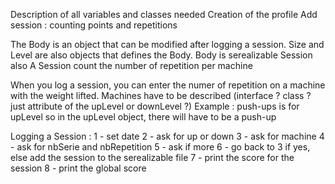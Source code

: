 Description of all variables and classes needed
Creation of the profile
Add session : counting points and repetitions

The Body is an object that can be modified after logging a session. 
Size and Level are also objects that defines the Body.
Body is serealizable
Session also
A Session count the number of repetition per machine

When you log a session, you can enter the numer of repetition on a machine with the weight lifted.
Machines have to be described (interface ? class ?  just attribute of the upLevel or downLevel ?)
Example : push-ups is for upLevel so in the upLevel object, there will have to be a push-up

Logging a Session :
1 - set date
2 - ask for up or down
3 - ask for machine
4 - ask for nbSerie and nbRepetition
5 - ask if more 
6 - go back to 3 if yes, else add the session to the serealizable file
7 - print the score for the session
8 - print the global score
